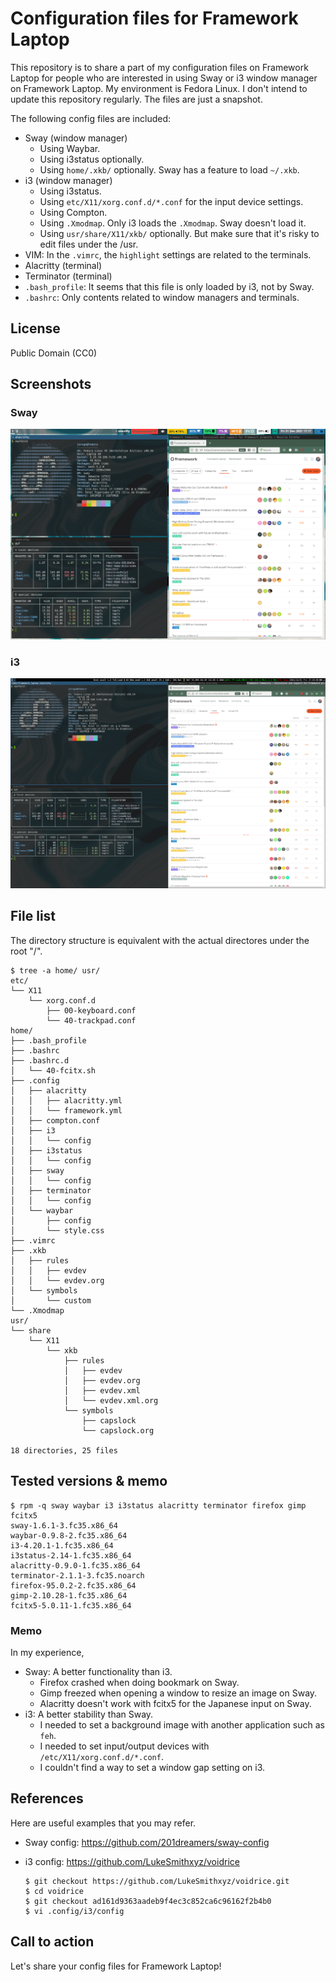 # Configuration files for Framework Laptop

This repository is to share a part of my configuration files on Framework Laptop for people who are interested in using Sway or i3 window manager on Framework Laptop. My environment is Fedora Linux. I don't intend to update this repository regularly. The files are just a snapshot.

The following config files are included:

* Sway (window manager)
  * Using Waybar.
  * Using i3status optionally.
  * Using `home/.xkb/` optionally. Sway has a feature to load `~/.xkb`.
* i3 (window manager)
  * Using i3status.
  * Using `etc/X11/xorg.conf.d/*.conf` for the input device settings.
  * Using Compton.
  * Using `.Xmodmap`. Only i3 loads the `.Xmodmap`. Sway doesn't load it.
  * Using `usr/share/X11/xkb/` optionally. But make sure that it's risky to edit files under the /usr.
* VIM: In the `.vimrc`, the `highlight` settings are related to the terminals.
* Alacritty (terminal)
* Terminator (terminal)
* `.bash_profile`: It seems that this file is only loaded by i3, not by Sway.
* `.bashrc`: Only contents related to window managers and terminals.

## License

Public Domain (CC0)

## Screenshots

### Sway

![Sway screenshot](image/screenshot_sway.png)

### i3

![i3 screenshot](image/screenshot_i3.png)

## File list

The directory structure is equivalent with the actual directores under the root "/".

```
$ tree -a home/ usr/
etc/
└── X11
    └── xorg.conf.d
        ├── 00-keyboard.conf
        └── 40-trackpad.conf
home/
├── .bash_profile
├── .bashrc
├── .bashrc.d
│   └── 40-fcitx.sh
├── .config
│   ├── alacritty
│   │   ├── alacritty.yml
│   │   └── framework.yml
│   ├── compton.conf
│   ├── i3
│   │   └── config
│   ├── i3status
│   │   └── config
│   ├── sway
│   │   └── config
│   ├── terminator
│   │   └── config
│   └── waybar
│       ├── config
│       └── style.css
├── .vimrc
├── .xkb
│   ├── rules
│   │   ├── evdev
│   │   └── evdev.org
│   └── symbols
│       └── custom
└── .Xmodmap
usr/
└── share
    └── X11
        └── xkb
            ├── rules
            │   ├── evdev
            │   ├── evdev.org
            │   ├── evdev.xml
            │   └── evdev.xml.org
            └── symbols
                ├── capslock
                └── capslock.org

18 directories, 25 files
```

## Tested versions & memo

```
$ rpm -q sway waybar i3 i3status alacritty terminator firefox gimp fcitx5
sway-1.6.1-3.fc35.x86_64
waybar-0.9.8-2.fc35.x86_64
i3-4.20.1-1.fc35.x86_64
i3status-2.14-1.fc35.x86_64
alacritty-0.9.0-1.fc35.x86_64
terminator-2.1.1-3.fc35.noarch
firefox-95.0.2-2.fc35.x86_64
gimp-2.10.28-1.fc35.x86_64
fcitx5-5.0.11-1.fc35.x86_64
```

### Memo

In my experience,

* Sway: A better functionality than i3.
  * Firefox crashed when doing bookmark on Sway.
  * Gimp freezed when opening a window to resize an image on Sway.
  * Alacritty doesn't work with fcitx5 for the Japanese input on Sway.
* i3: A better stability than Sway.
  * I needed to set a background image with another application such as `feh`.
  * I needed to set input/output devices with `/etc/X11/xorg.conf.d/*.conf`.
  * I couldn't find a way to set a window gap setting on i3.

## References

Here are useful examples that you may refer.

* Sway config: https://github.com/201dreamers/sway-config

* i3 config: https://github.com/LukeSmithxyz/voidrice

  ```
  $ git checkout https://github.com/LukeSmithxyz/voidrice.git
  $ cd voidrice
  $ git checkout ad161d9363aadeb9f4ec3c852ca6c96162f2b4b0
  $ vi .config/i3/config
  ```

## Call to action

Let's share your config files for Framework Laptop!
